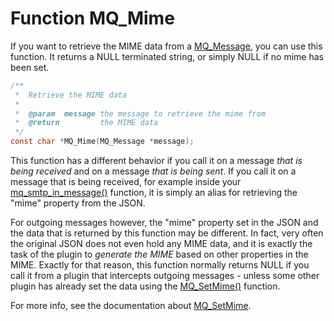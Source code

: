# Function MQ_Mime

If you want to retrieve the MIME data from a [MQ_Message](mq_message), you can use this function. 
It returns a NULL terminated string, or simply NULL if no mime has been set.

````c
/**
 *  Retrieve the MIME data
 *
 *  @param  message the message to retrieve the mime from
 *  @return         the MIME data
 */
const char *MQ_Mime(MQ_Message *message);
````

This function has a different behavior if you call it on a message _that is being received_ and on a message _that is being sent_. If you call it on a message that is being received, for example inside your [mq_smtp_in_message()](mq_smtp_in_message) function, it is simply an alias for retrieving the "mime" property from the JSON.

For outgoing messages however, the "mime" property set in the JSON and the data that is returned by this function may be different. In fact, very often the original JSON does not even hold any MIME data, and it is exactly the task of the plugin to _generate the MIME_ based on other properties in the MIME. Exactly for that reason, this function normally returns NULL if you call it from a plugin that intercepts outgoing messages - unless some other plugin has already set the data using the [MQ_SetMime()](mq_setmime) function.

For more info, see the documentation about [MQ_SetMime](mq_setmime).